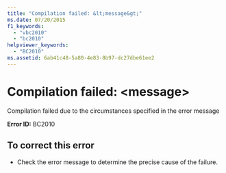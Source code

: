 ```yaml
---
title: "Compilation failed: &lt;message&gt;"
ms.date: 07/20/2015
f1_keywords: 
  - "vbc2010"
  - "bc2010"
helpviewer_keywords: 
  - "BC2010"
ms.assetid: 6ab41c48-5a80-4e83-8b97-dc27dbe61ee2
---
```

# Compilation failed: &lt;message&gt;
Compilation failed due to the circumstances specified in the error message  
  
 **Error ID:** BC2010  
  
## To correct this error  
  
- Check the error message to determine the precise cause of the failure.  
  
 
